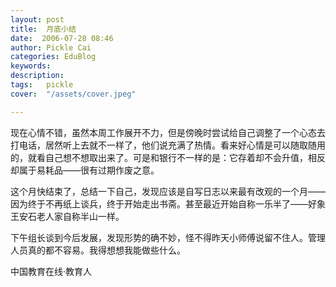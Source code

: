 ```yaml
---
layout: post  
title:  月底小结  
date:  2006-07-28 08:46  
author: Pickle Cai  
categories: EduBlog  
keywords: 
description:   
tags:	pickle   
cover:  "/assets/cover.jpeg"  

---  
```

    
现在心情不错，虽然本周工作展开不力，但是傍晚时尝试给自己调整了一个心态去打电话，居然听上去就不一样了，他们说充满了热情。看来好心情是可以随取随用的，就看自己想不想取出来了。可是和银行不一样的是：它存着却不会升值，相反却属于易耗品——很有过期作废之意。



这个月快结束了，总结一下自己，发现应该是自写日志以来最有改观的一个月——因为终于不再纸上谈兵，终于开始走出书斋。甚至最近开始自称一乐半了——好象王安石老人家自称半山一样。



下午组长谈到今后发展，发现形势的确不妙，怪不得昨天小师傅说留不住人。管理人员真的都不容易。我得想想我能做些什么。



		    
 中国教育在线·教育人

